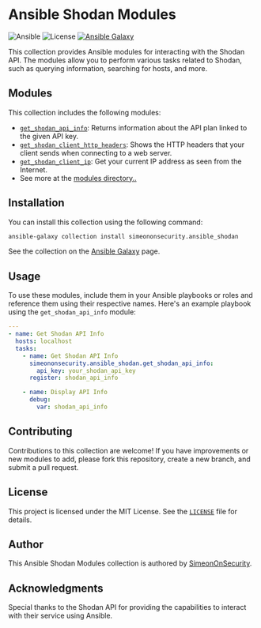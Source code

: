 # Ansible Shodan Modules

![Ansible](https://img.shields.io/badge/ansible-2.10%2B-blue)
![License](https://img.shields.io/badge/license-MIT-green)
[![Ansible Galaxy](https://github.com/simeononsecurity/ansible_shodan/actions/workflows/ansible_galaxy_collection.yml/badge.svg)](https://github.com/simeononsecurity/ansible_shodan/actions/workflows/ansible_galaxy_collection.yml)

This collection provides Ansible modules for interacting with the Shodan API. The modules allow you to perform various tasks related to Shodan, such as querying information, searching for hosts, and more.

## Modules

This collection includes the following modules:

- [`get_shodan_api_info`](https://github.com/simeononsecurity/ansible_shodan/blob/main/collections/ansible_collections/simeononsecurity/shodan/plugins/modules/get_shodan_api_info.py): Returns information about the API plan linked to the given API key.
- [`get_shodan_client_http_headers`](https://github.com/simeononsecurity/ansible_shodan/blob/main/collections/ansible_collections/simeononsecurity/shodan/plugins/modules/get_shodan_client_http_headers.py): Shows the HTTP headers that your client sends when connecting to a web server.
- [`get_shodan_client_ip`](https://github.com/simeononsecurity/ansible_shodan/blob/main/collections/ansible_collections/simeononsecurity/shodan/plugins/modules/get_shodan_client_ip.py): Get your current IP address as seen from the Internet.
- See more at the [modules directory..](https://github.com/simeononsecurity/ansible_shodan/tree/main/collections/ansible_collections/simeononsecurity/shodan/plugins/modules)


## Installation

You can install this collection using the following command:

```bash
ansible-galaxy collection install simeononsecurity.ansible_shodan
```

See the collection on the [Ansible Galaxy](https://galaxy.ansible.com/simeononsecurity/ansible_shodan) page.

## Usage
To use these modules, include them in your Ansible playbooks or roles and reference them using their respective names. Here's an example playbook using the `get_shodan_api_info` module:
```yml
---
- name: Get Shodan API Info
  hosts: localhost
  tasks:
    - name: Get Shodan API Info
      simeononsecurity.ansible_shodan.get_shodan_api_info:
        api_key: your_shodan_api_key
      register: shodan_api_info

    - name: Display API Info
      debug:
        var: shodan_api_info
```

## Contributing
Contributions to this collection are welcome! If you have improvements or new modules to add, please fork this repository, create a new branch, and submit a pull request.

## License
This project is licensed under the MIT License. See the [`LICENSE`](https://github.com/simeononsecurity/ansible_shodan/blob/main/LICENSE) file for details.

## Author
This Ansible Shodan Modules collection is authored by [SimeonOnSecurity](https://simeononsecurity.ch/).

## Acknowledgments
Special thanks to the Shodan API for providing the capabilities to interact with their service using Ansible.